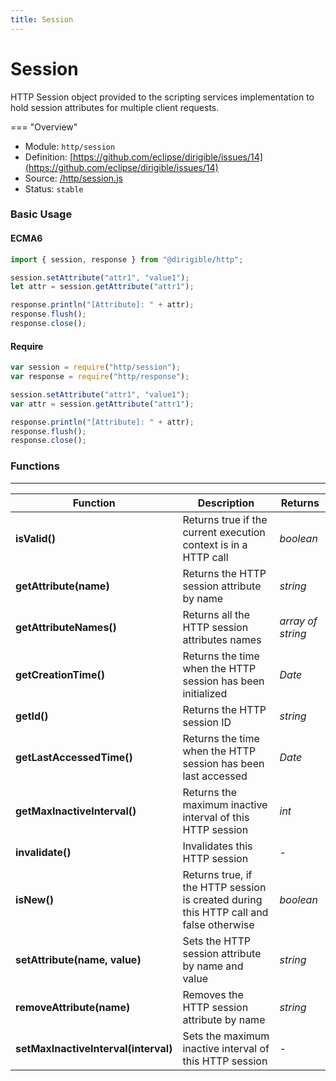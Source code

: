 ```yaml
---
title: Session
---
```


Session
===

HTTP Session object provided to the scripting services implementation to hold session attributes for multiple client requests.

=== "Overview"
- Module: `http/session`
- Definition: [https://github.com/eclipse/dirigible/issues/14](https://github.com/eclipse/dirigible/issues/14)
- Source: [/http/session.js](https://github.com/eclipse/dirigible/blob/master/components/api-http/src/main/resources/META-INF/dirigible/http/session.js)
- Status: `stable`


### Basic Usage

#### ECMA6

```javascript
import { session, response } from "@dirigible/http";

session.setAttribute("attr1", "value1");
let attr = session.getAttribute("attr1");

response.println("[Attribute]: " + attr);
response.flush();
response.close();
```

#### Require

```javascript
var session = require("http/session");
var response = require("http/response");

session.setAttribute("attr1", "value1");
var attr = session.getAttribute("attr1");

response.println("[Attribute]: " + attr);
response.flush();
response.close();
```



### Functions

---

Function     | Description | Returns
------------ | ----------- | --------
**isValid()**   | Returns true if the current execution context is in a HTTP call | *boolean*
**getAttribute(name)**   | Returns the HTTP session attribute by name | *string*
**getAttributeNames()**   | Returns all the HTTP session attributes names | *array of string*
**getCreationTime()**   | Returns the time when the HTTP session has been initialized | *Date*
**getId()**   | Returns the HTTP session ID | *string*
**getLastAccessedTime()**   | Returns the time when the HTTP session has been last accessed | *Date*
**getMaxInactiveInterval()**   | Returns the maximum inactive interval of this HTTP session | *int*
**invalidate()**   | Invalidates this HTTP session | -
**isNew()**   | Returns true, if the HTTP session is created during this HTTP call and false otherwise | *boolean*
**setAttribute(name, value)**   | Sets the HTTP session attribute by name and value | *string*
**removeAttribute(name)**   | Removes the HTTP session attribute by name | *string*
**setMaxInactiveInterval(interval)**   | Sets the maximum inactive interval of this HTTP session | -
